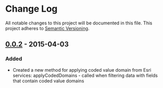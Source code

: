 # Change Log
All notable changes to this project will be documented in this file.
This project adheres to [Semantic Versioning](http://semver.org/).

## [0.0.2] - 2015-04-03
### Added
* Created a new method for applying coded value domain from Esri services: applyCodedDomains - called when filtering data with fields that contain coded value domains

[0.0.2]: https://github.com/Esri/koop-pgcache/compare/v0.0.1...v0.0.2
